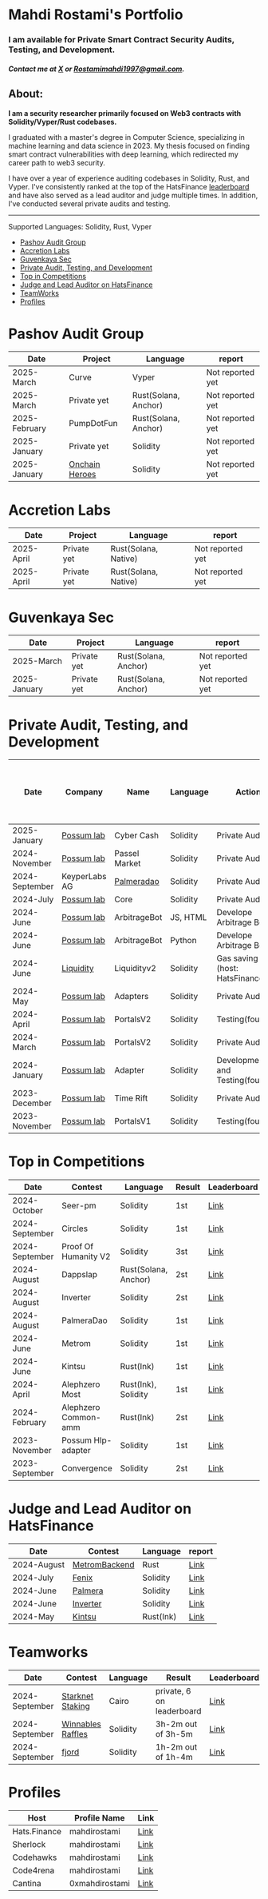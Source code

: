 # Mahdi Rostami's Portfolio
### I am available for Private Smart Contract Security Audits, Testing, and Development.
##### Contact me at [X](https://twitter.com/0xmahdirostami) or Rostamimahdi1997@gmail.com.



## About: 

**I am a security researcher primarily focused on Web3 contracts with Solidity/Vyper/Rust codebases.**

I graduated with a master's degree in Computer Science, specializing in machine learning and data science in 2023. My thesis focused on finding smart contract vulnerabilities with deep learning, which redirected my career path to web3 security.

I have over a year of experience auditing codebases in Solidity, Rust, and Vyper. I've consistently ranked at the top of the HatsFinance [leaderboard](https://app.hats.finance/leaderboard) and have also served as a lead auditor and judge multiple times. In addition, I've conducted several private audits and testing.

***
Supported Languages: Solidity, Rust, Vyper

- [Pashov Audit Group](#pashov-audit-group)
- [Accretion Labs](#accretion-abs)
- [Guvenkaya Sec](#guvenkaya-sec)
- [Private Audit, Testing, and Development](#private-audit-testing-and-development)
- [Top in Competitions](#top-in-competitions)
- [Judge and Lead Auditor on HatsFinance](#judge-and-lead-auditor-on-hatsfinance)
- [TeamWorks](#teamworks)
- [Profiles](#profiles)



# <a name="Pashov"></a>Pashov Audit Group

| Date         | Project                                           | Language     | report                                                                 |
| ------------ | ------------------------------------------------- | ------------ | ---------------------------------------------------------------------- | 
| 2025-March |  Curve | Vyper     | Not reported yet |
| 2025-March |  Private yet | Rust(Solana, Anchor)     | Not reported yet |
| 2025-February |  PumpDotFun | Rust(Solana, Anchor)     | Not reported yet |
| 2025-January |  Private yet | Solidity     | Not reported yet |
| 2025-January |  [Onchain Heroes](https://www.onchainheroes.xyz/) | Solidity     | Not reported yet |

# <a name="Accretion"></a>Accretion Labs

| Date         | Project                                           | Language     | report                                                                 |
| ------------ | ------------------------------------------------- | ------------ | ---------------------------------------------------------------------- |
| 2025-April |  Private yet | Rust(Solana, Native)     | Not reported yet |
| 2025-April |  Private yet | Rust(Solana, Native)     | Not reported yet |

# <a name="Guvenkaya"></a>Guvenkaya Sec

| Date         | Project                                           | Language     | report                                                                 |
| ------------ | ------------------------------------------------- | ------------ | ---------------------------------------------------------------------- |
| 2025-March |  Private yet | Rust(Solana, Anchor)    | Not reported yet |
| 2025-January |  Private yet | Rust(Solana, Anchor)   | Not reported yet |

# <a name="Private"></a>Private Audit, Testing, and Development

| Date          | Company                                  | Name         | Language | Action                           | GitHub Link for Audit or Testing  | Report, Test or Code   |
| ------------- | ---------------------------------------- | ------------ | -------- | -------------------------------- | --------------------------------- | ---------------------- |
| 2025-January | [Possum lab](https://www.possumlabs.io/) | Cyber Cash | Solidity | Private Audit                  | [Code](https://github.com/PossumLabsCrypto/CyberCash/e54d093bb7b67173921c844428dd4020dde7b26a) | [Report](https://github.com/0xmahdirostami/audits/blob/main/Private-audit/PossumCyberCash/report.pdf) |
| 2024-November | [Possum lab](https://www.possumlabs.io/) | Passel Market | Solidity | Private Audit                  | [Code](https://github.com/PossumLabsCrypto/PasselMarket/tree/b213104e0fcab3735496b631f9f16385327ca645) | [Report](https://github.com/0xmahdirostami/audits/blob/main/Private-audit/PossumPassel/report.pdf) |
| 2024-September | KeyperLabs AG | [Palmeradao](https://www.palmeradao.xyz/) | Solidity | Private Audit                  | [Code](https://github.com/keyper-labs/PalmeraModule) | [Report](https://github.com/0xmahdirostami/audits/blob/main/Private-audit/PalmeraDao/report.pdf) |
| 2024-July     | [Possum lab](https://www.possumlabs.io/) | Core         | Solidity | Private Audit                    | [Code](https://github.com/PossumLabsCrypto/Core/tree/main) | [Report](https://github.com/0xmahdirostami/audits/blob/main/Private-audit/PossumCore/Report.pdf) |
| 2024-June     | [Possum lab](https://www.possumlabs.io/) | ArbitrageBot | JS, HTML | Develope Arbitrage Bot           | | [Code](https://github.com/PossumLabsCrypto/Utilities/tree/master/bots/HMTL_limit_order_executor) |
| 2024-June     | [Possum lab](https://www.possumlabs.io/) | ArbitrageBot | Python   | Develope Arbitrage Bot           | | [Code](https://github.com/PossumLabsCrypto/Utilities/tree/master/bots/python_convertHelper_arbitrage) |
| 2024-June     | [Liquidity](https://www.liquity.org/)    | Liquidityv2  | Solidity | Gas saving (host: HatsFinance)   | Private | Private |
| 2024-May      | [Possum lab](https://www.possumlabs.io/) | Adapters     | Solidity | Private Audit                    | [Code](https://github.com/PossumLabsCrypto/Adapters) | Private | 
| 2024-April    | [Possum lab](https://www.possumlabs.io/) | PortalsV2    | Solidity | Testing(foundry)                 | [Code](https://github.com/PossumLabsCrypto/PortalsV2/) | [Tests](https://github.com/PossumLabsCrypto/PortalsV2/blob/main/test/PortalV2MultiAssetTest.t.sol) |
| 2024-March    | [Possum lab](https://www.possumlabs.io/) | PortalsV2    | Solidity | Private Audit                    | [Code](https://github.com/PossumLabsCrypto/PortalsV2/)  | Private | 
| 2024-January  | [Possum lab](https://www.possumlabs.io/) | Adapter      | Solidity | Development and Testing(foundry) | | [Code](https://github.com/PossumLabsCrypto/Adapters/tree/9135f35c2656ded97e61806fb1e8ac6704844838) |
| 2023-December | [Possum lab](https://www.possumlabs.io/) | Time Rift    | Solidity | Private Audit                    | [Code](https://github.com/PossumLabsCrypto/TimeRift) | [Report](https://github.com/0xmahdirostami/audits/tree/main/Private-audit/PossumTimeRift/report.pdf) | 
| 2023-November | [Possum lab](https://www.possumlabs.io/) | PortalsV1   | Solidity  | Testing(foundry)                 | [Code](https://github.com/PossumLabsCrypto/PortalsV1) | [Tests](https://github.com/PossumLabsCrypto/Portals/blob/main/test/V1/PortalUnit.t.sol) | 

# <a name="Top"></a>Top in Competitions

| Date           | Contest              | Language            | Result | Leaderboard                                                                                                                         | Host         | 
| -------------- | -------------------- | ------------------- | ------ | ----------------------------------------------------------------------------------------------------------------------------------- | ------------ |
| 2024-October   | Seer-pm              | Solidity            | 1st    | [Link](https://app.hats.finance/audit-competitions/seer-pm-0x899bc13919880db76edf4ccd72bdfa5dfa666fb7/leaderboard)                  | Hats.Finance |
| 2024-September | Circles              | Solidity            | 1st    | [Link](https://app.hats.finance/audit-competitions/circles-0x6ca9ca24d78af44582951825bef9eadcb210e5cf/leaderboard)                  | Hats.Finance |
| 2024-September | Proof Of Humanity V2 | Solidity            | 3st    | [Link](https://app.hats.finance/audit-competitions/proof-of-humanity-v2-0xef0709445d394a22704850c772a28a863bb780b0/leaderboard)     | Hats.Finance |
| 2024-August    | Dappslap             | Rust(Solana, Anchor)| 2st    | [Link](https://app.hats.finance/audit-competitions/dappslap-0x714ab4fe6afdfeb750f54cf1d4bae32cc60b5f31/leaderboard)                 | Hats.Finance |
| 2024-August    | Inverter             | Solidity            | 2st    | [Link](https://app.hats.finance/audit-competitions/inverter-network-0xe47e52c4fea05e555920f1dcdcc6fb8eca103eeb/leaderboard)         | Hats.Finance |
| 2024-August    | PalmeraDao           | Solidity            | 1st    | [Link](https://app.hats.finance/audit-competitions/palmera-0x5fee7541ddcd51ba9f4af606f87b2c42eea655be/leaderboard)                  | Hats.Finance |
| 2024-June      | Metrom               | Solidity            | 1st    | [Link](https://app.hats.finance/audit-competitions/metrom-0xfdfc6d4ac5807d7460da20a3a1c0c84ef2b9c5a2/leaderboard)                   | Hats.Finance |
| 2024-June      | Kintsu               | Rust(Ink)           | 1st    | [Link](https://app.hats.finance/audit-competitions/kintsu-0x7d70f9442af3a9a0a734fa6a1b4857f25518e9d2/leaderboard)                   | Hats.Finance |
| 2024-April     | Alephzero Most       | Rust(Ink), Solidity | 1st    | [Link](https://app.hats.finance/audit-competitions/most-aleph-zero-bridge-0xab7c1d45ae21e7133574746b2985c58e0ae2e61d/leaderboard)   | Hats.Finance |
| 2024-February  | Alephzero Common-amm | Rust(Ink)           | 2st    | [Link](https://app.hats.finance/audit-competitions/alephzeroamm-0x0d88a9ece90994ecb3ba704730819d71c139f60f/leaderboard)             | Hats.Finance |
| 2023-November  | Possum Hlp-adapter   | Solidity            | 1st    | [Link](https://app.hats.finance/audit-competitions/possum-labs-portals-0xed8965d49b8aeca763447d56e6da7f4e0506b2d3/leaderboard)      | Hats.Finance |
| 2023-September | Convergence          | Solidity            | 2st    | [Link](https://app.hats.finance/audit-competitions/convergence-finance-0x0e410e7af8e70fc5bffcdbfbdf1673ee7b3d0777/leaderboard)      | Hats.Finance |

# <a name="Top"></a>Judge and Lead Auditor on HatsFinance

| Date            | Contest                                                                                                                      | Language     | report                |
| --------------- | ---------------------------------------------------------------------------------------------------------------------------- | ------------ | --------------------- | 
| 2024-August  | [MetromBackend](https://app.hats.finance/audit-competitions/metrom-backend-0xcc56dbbaf071398880fc86c1d93254c48397f22c/rewards) | Rust         | [Link](https://github.com/hats-finance/Metrom-backend-0xcc56dbbaf071398880fc86c1d93254c48397f22c/blob/develop/report.md) |
| 2024-July      | [Fenix](https://app.hats.finance/audit-competitions/fenix-0x9d7765a7ebd5b6322a30797a44a5428531970d3d/)                       | Solidity     | [Link](https://github.com/hats-finance/Fenix--0x9d7765a7ebd5b6322a30797a44a5428531970d3d/blob/main/report.md) |
| 2024-June      | [Palmera](https://app.hats.finance/audit-competitions/palmera-0x5fee7541ddcd51ba9f4af606f87b2c42eea655be/rewards)            | Solidity     | [Link](https://github.com/0xmahdirostami/audits/tree/main/Lead-reports/PalmeraDao)  |
| 2024-June      | [Inverter](https://app.hats.finance/audit-competitions/inverter-network-0xe47e52c4fea05e555920f1dcdcc6fb8eca103eeb/rewards)  | Solidity     | [Link](https://github.com/0xmahdirostami/audits/tree/main/Lead-reports/Inverter)    |
| 2024-May       | [Kintsu](https://app.hats.finance/audit-competitions/kintsu-0x7d70f9442af3a9a0a734fa6a1b4857f25518e9d2/rewards)              | Rust(Ink)    | [Link](https://github.com/0xmahdirostami/audits/tree/main/Lead-reports/Kintsu)      |

# <a name="Team"></a>Teamworks

| Date           | Contest      | Language            | Result  | Leaderboard                                                                                            | Host         | Teammate(Twitter)  | 
| -------------- | ------------ | ------------------- | ------ | ------------------------------------------------------------------------------------------------------- | ------------ | ------------------ |
| 2024-September | [Starknet Staking](https://codehawks.cyfrin.io/c/2024-09-starknet-staking) | Cairo | private, 6 on leaderboard  | [Link](https://codehawks.cyfrin.io/c/2024-09-starknet-staking/results?lt=contest&sc=reward&sj=reward&page=1&t=leaderboard)         | Codehawks | thepantherplus |
| 2024-September | [Winnables Raffles](https://audits.sherlock.xyz/contests/516) | Solidity | 3h-2m out of 3h-5m  | [Link](https://audits.sherlock.xyz/contests/516?filter=questions)         | Sherlock | yashar0x |
| 2024-September | [fjord](https://codehawks.cyfrin.io/c/2024-08-fjord) | Solidity | 1h-2m out of 1h-4m | [Link][def]         | Codehawks | MatinRezaii1 |

[def]: https://codehawks.cyfrin.io/c/2024-08-fjord/results?lt=contest&sc=reward&sj=reward&page=1&t=leaderboard



# <a name="Profiles"></a>Profiles

| Host          | Profile Name    | Link                                                                |  
| ------------- | --------------- | ------------------------------------------------------------------- |
| Hats.Finance  |  mahdirostami   | [Link](https://app.hats.finance/profile/mahdirostami)               |
| Sherlock      |  mahdirostami   | [Link](https://audits.sherlock.xyz/watson/mahdiRostami)             |
| Codehawks     |  mahdirostami   | [Link](https://www.codehawks.com/profile/clk52jmr9000el008w4z3a043) | 
| Code4rena     |  mahdirostami   | [Link](https://code4rena.com/@mahdirostami)                         | 
| Cantina       |  0xmahdirostami | [Link](https://cantina.xyz/u/0xATH)                                 |
